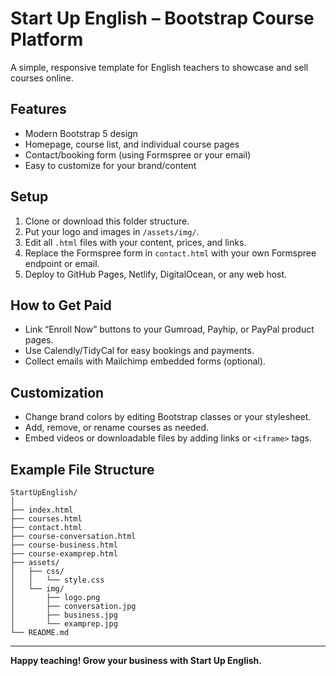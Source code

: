 # Start Up English – Bootstrap Course Platform

A simple, responsive template for English teachers to showcase and sell courses online.

## Features

- Modern Bootstrap 5 design
- Homepage, course list, and individual course pages
- Contact/booking form (using Formspree or your email)
- Easy to customize for your brand/content

## Setup

1. Clone or download this folder structure.
2. Put your logo and images in `/assets/img/`.
3. Edit all `.html` files with your content, prices, and links.
4. Replace the Formspree form in `contact.html` with your own Formspree endpoint or email.
5. Deploy to GitHub Pages, Netlify, DigitalOcean, or any web host.

## How to Get Paid

- Link “Enroll Now” buttons to your Gumroad, Payhip, or PayPal product pages.
- Use Calendly/TidyCal for easy bookings and payments.
- Collect emails with Mailchimp embedded forms (optional).

## Customization

- Change brand colors by editing Bootstrap classes or your stylesheet.
- Add, remove, or rename courses as needed.
- Embed videos or downloadable files by adding links or `<iframe>` tags.

## Example File Structure

```
StartUpEnglish/
│
├── index.html
├── courses.html
├── contact.html
├── course-conversation.html
├── course-business.html
├── course-examprep.html
├── assets/
│   ├── css/
│   │   └── style.css
│   └── img/
│       ├── logo.png
│       ├── conversation.jpg
│       ├── business.jpg
│       └── examprep.jpg
└── README.md
```

---

**Happy teaching! Grow your business with Start Up English.**